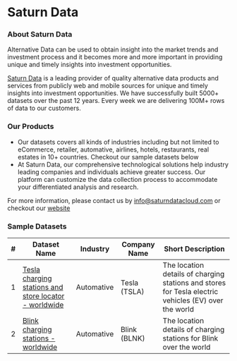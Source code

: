Saturn Data
========

### About Saturn Data
Alternative Data can be used to obtain insight into the market trends and investment process and it becomes more and more important in providing unique and timely insights into investment opportunities.

[Saturn Data](https://www.saturndatacloud.com/) is a leading provider of quality alternative data products and services from publicly web and mobile sources for unique and timely insights into investment opportunities. We have successfully built 5000+ datasets over the past 12 years. Every week we are delivering 100M+ rows of data to our customers.

### Our Products
* Our datasets covers all kinds of industries including but not limited to eCommerce, retailer, automative, airlines, hotels, restaurants, real estates in 10+ countries. Checkout our sample datasets below
* At Saturn Data, our comprehensive technological solutions help industry leading companies and individuals achieve greater success. Our platform can customize the data collection process to accommodate your differentiated analysis and research.

For more information, please contact us by [info@saturndatacloud.com](mailto:support@saturndatacloud.com) or checkout our [website](https://www.saturndatacloud.com/)

### Sample Datasets 
| # | Dataset Name | Industry | Company Name | Short Description | 
|---| ----- | -------- | ---------- | ---------- |
|1|[Tesla charging stations and store locator - worldwide](https://github.com/saturndatacloud/datasets/blob/master/Automative/Tesla/stations%20and%20stores/tesla_stations_and_stores.csv) | Automative | Tesla (TSLA) | The location details of charging stations and stores for Tesla electric vehicles (EV) over the world
|2|[Blink charging stations - worldwide](https://github.com/saturndatacloud/datasets/blob/master/Automative/Tesla/stations%20and%20stores/tesla_stations_and_stores.csv) | Automative | Blink (BLNK) | The location details of charging stations for Blink over the world

